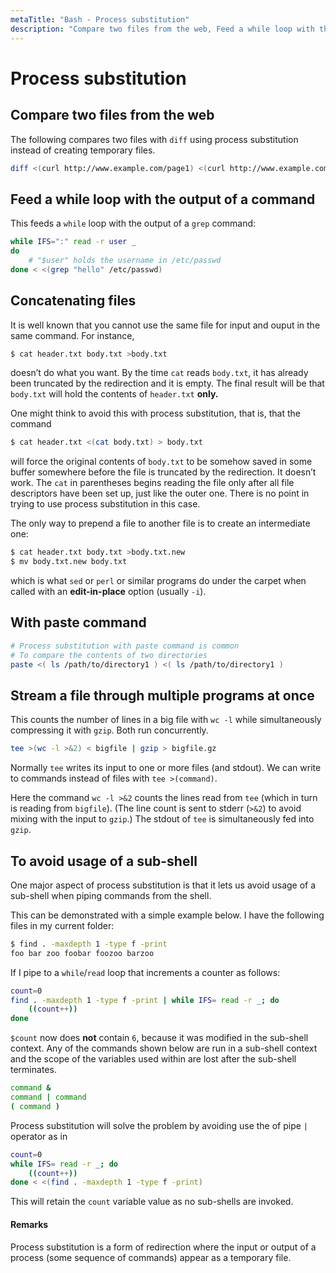 ```yaml
---
metaTitle: "Bash - Process substitution"
description: "Compare two files from the web, Feed a while loop with the output of a command, Concatenating files, With paste command, Stream a file through multiple programs at once, To avoid usage of a sub-shell"
---
```


# Process substitution




## Compare two files from the web


The following compares two files with `diff` using process substitution instead of creating temporary files.

```bash
diff <(curl http://www.example.com/page1) <(curl http://www.example.com/page2)

```



## Feed a while loop with the output of a command


This feeds a `while` loop with the output of a `grep` command:

```bash
while IFS=":" read -r user _
do
    # "$user" holds the username in /etc/passwd
done < <(grep "hello" /etc/passwd)

```



## Concatenating files


It is well known that you cannot use the same file for input and ouput in the same command. For instance,

```bash
$ cat header.txt body.txt >body.txt

```

doesn’t do what you want. By the time `cat` reads `body.txt`, it has already been truncated by the redirection and it is empty. The final result will be that `body.txt` will hold the contents of `header.txt` **only.**

One might think to avoid this with process substitution, that is, that the command

```bash
$ cat header.txt <(cat body.txt) > body.txt

```

will force the original contents of `body.txt` to be somehow saved in some buffer somewhere before the file is truncated by the redirection. It doesn’t work. The `cat` in parentheses begins reading the file only after all file descriptors have been set up, just like the outer one. There is no point in trying to use process substitution in this case.

The only way to prepend a file to another file is to create an intermediate one:

```bash
$ cat header.txt body.txt >body.txt.new
$ mv body.txt.new body.txt

```

which is what `sed` or `perl` or similar programs do under the carpet when called with an **edit-in-place** option (usually `-i`).



## With paste command


```bash
# Process substitution with paste command is common
# To compare the contents of two directories
paste <( ls /path/to/directory1 ) <( ls /path/to/directory1 )

```



## Stream a file through multiple programs at once


This counts the number of lines in a big file with `wc -l` while simultaneously compressing it with `gzip`.  Both run concurrently.

```bash
tee >(wc -l >&2) < bigfile | gzip > bigfile.gz

```

Normally `tee` writes its input to one or more files (and stdout).  We can write to commands instead of files with `tee >(command)`.

Here the command `wc -l >&2` counts the lines read from `tee` (which in turn is reading from `bigfile`).  (The line count is sent to stderr (`>&2`) to avoid mixing with the input to `gzip`.)  The stdout of `tee` is simultaneously fed into `gzip`.



## To avoid usage of a sub-shell


One major aspect of process substitution is that it lets us avoid usage of a sub-shell when piping commands from the shell.

This can be demonstrated with a simple example below. I have the following files in my current folder:

```bash
$ find . -maxdepth 1 -type f -print
foo bar zoo foobar foozoo barzoo 

```

If I pipe to a `while`/`read` loop that increments a counter as follows:

```bash
count=0
find . -maxdepth 1 -type f -print | while IFS= read -r _; do
    ((count++))
done

```

`$count` now does **not** contain `6`, because it was modified in the sub-shell context. Any of the commands shown below are run in a sub-shell context and the scope of the variables used within are lost after the sub-shell terminates.

```bash
command &
command | command 
( command )

```

Process substitution will solve the problem by avoiding use the of pipe `|` operator as in

```bash
count=0
while IFS= read -r _; do
    ((count++))
done < <(find . -maxdepth 1 -type f -print)

```

This will retain the `count` variable value as no sub-shells are invoked.



#### Remarks


Process substitution is a form of redirection where the input or output of a process (some sequence of commands) appear as a temporary file.

